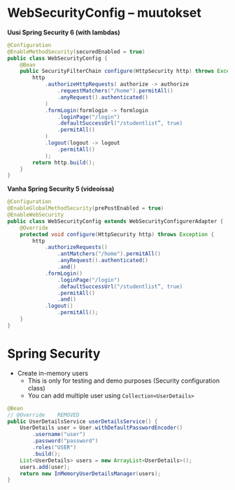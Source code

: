 <!-- Slide number: 1 -->
# WebSecurityConfig – muutokset

**Uusi Spring Security 6 (with lambdas)**

```java
@Configuration
@EnableMethodSecurity(securedEnabled = true)
public class WebSecurityConfig {
	@Bean
	public SecurityFilterChain configure(HttpSecurity http) throws Exception {
		http
			.authorizeHttpRequests( authorize -> authorize
				.requestMatchers("/home").permitAll()
				.anyRequest().authenticated()
			)
			.formLogin(formlogin -> formlogin
				.loginPage("/login")
				.defaultSuccessUrl("/studentlist”, true)
				.permitAll()
			)
			.logout(logout -> logout
				.permitAll()
			);
		return http.build();
	}
}
```

**Vanha Spring Security 5 (videoissa)**

```java
@Configuration
@EnableGlobalMethodSecurity(prePostEnabled = true)
@EnableWebSecurity
public class WebSecurityConfig extends WebSecurityConfigurerAdapter {
	@Override
	protected void configure(HttpSecurity http) throws Exception {
		http
			.authorizeRequests()
				.antMatchers("/home").permitAll()
				.anyRequest().authenticated()
				.and()
			.formLogin()
				.loginPage("/login")
				.defaultSuccessUrl("/studentlist”, true)
				.permitAll()
				.and()
			.logout()
				.permitAll();
	}
}
```

<!-- Slide number: 2 -->
# Spring Security
- Create in-memory users
	- This is only for testing and demo purposes (Security configuration class)
	- You can add multiple user using `Collection<UserDetails>`

```java
@Bean
// @Override 	REMOVED
public UserDetailsService userDetailsService() {
	UserDetails user = User.withDefaultPasswordEncoder()
		.username("user")
		.password("password")
		.roles("USER")
		.build();
	List<UserDetails> users = new ArrayList<UserDetails>();
	users.add(user);
	return new InMemoryUserDetailsManager(users);
}
```
